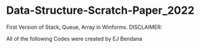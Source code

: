 # Data-Structure-Scratch-Paper_2022
First Version of Stack, Queue, Array in Winforms.
DISCLAIMER:

All of the following Codes were created by EJ Bendana
